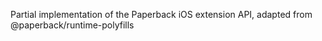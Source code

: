 Partial implementation of the Paperback iOS extension API, adapted from @paperback/runtime-polyfills